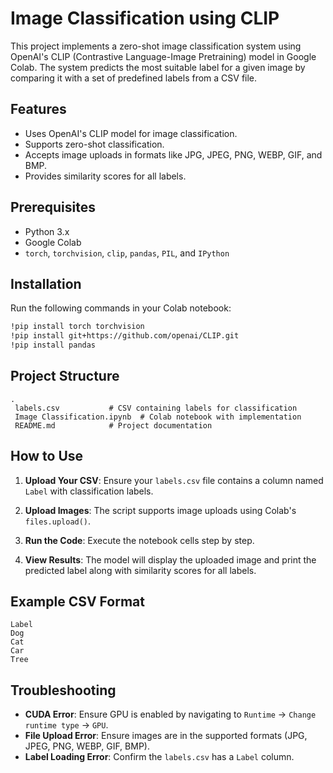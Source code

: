 # Image Classification using CLIP

This project implements a zero-shot image classification system using OpenAI's CLIP (Contrastive Language-Image Pretraining) model in Google Colab. The system predicts the most suitable label for a given image by comparing it with a set of predefined labels from a CSV file.

## Features
- Uses OpenAI's CLIP model for image classification.
- Supports zero-shot classification.
- Accepts image uploads in formats like JPG, JPEG, PNG, WEBP, GIF, and BMP.
- Provides similarity scores for all labels.

## Prerequisites
- Python 3.x
- Google Colab
- `torch`, `torchvision`, `clip`, `pandas`, `PIL`, and `IPython`

## Installation

Run the following commands in your Colab notebook:

```bash
!pip install torch torchvision
!pip install git+https://github.com/openai/CLIP.git
!pip install pandas
```

## Project Structure
```
.
 labels.csv           # CSV containing labels for classification
 Image Classification.ipynb  # Colab notebook with implementation
 README.md            # Project documentation
```

## How to Use

1. **Upload Your CSV**: Ensure your `labels.csv` file contains a column named `Label` with classification labels.

2. **Upload Images**: The script supports image uploads using Colab's `files.upload()`.

3. **Run the Code**: Execute the notebook cells step by step.

4. **View Results**: The model will display the uploaded image and print the predicted label along with similarity scores for all labels.

## Example CSV Format
```
Label
Dog
Cat
Car
Tree
```

## Troubleshooting
- **CUDA Error**: Ensure GPU is enabled by navigating to `Runtime` -> `Change runtime type` -> `GPU`.
- **File Upload Error**: Ensure images are in the supported formats (JPG, JPEG, PNG, WEBP, GIF, BMP).
- **Label Loading Error**: Confirm the `labels.csv` has a `Label` column.
